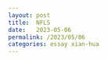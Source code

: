 ```yaml
---
layout: post
title:  NFLS
date:   2023-05-06
permalink: /2023/05/06
categories: essay xian-hua
---
```


